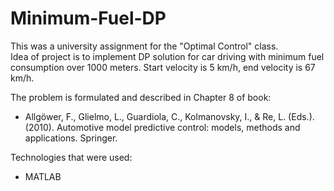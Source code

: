 # Minimum-Fuel-DP
This was a university assignment for the "Optimal Control" class. <br/>
Idea of project is to implement DP solution for car driving with minimum fuel consumption over 1000 meters. Start velocity is 5 km/h, end velocity is 67 km/h. 

The problem is formulated and described in Chapter 8 of book:
* Allgöwer, F., Glielmo, L., Guardiola, C., Kolmanovsky, I., & Re, L. (Eds.). (2010). Automotive model predictive control: models, methods and applications. Springer. <br/>

Technologies that were used:
* MATLAB
